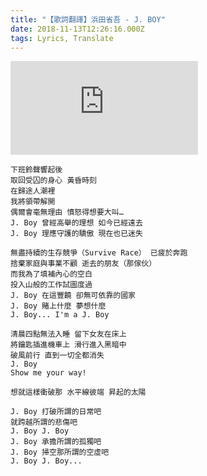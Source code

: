 ```yaml
---
title: "【歌詞翻譯】浜田省吾 - J. BOY"
date: 2018-11-13T12:26:16.000Z
tags: Lyrics, Translate
---
```


<iframe src="https://www.youtube.com/embed/vpHcWEd72Qk" title="YouTube video player" frameborder="0" allow="accelerometer; autoplay; clipboard-write; encrypted-media; gyroscope; picture-in-picture" allowfullscreen></iframe>

```
下班鈴聲響起後
取回受囚的身心 黃昏時刻
在歸途人潮裡
我將領帶解開
偶爾會毫無理由 憤怒得想要大叫…
J. Boy 曾經高舉的理想 如今已經遠去
J. Boy 理應守護的驕傲 現在也已迷失

無盡持續的生存競爭（Survive Race） 已疲於奔跑
捨棄家庭與事業不顧 逝去的朋友（那傢伙）
而我為了填補內心的空白
投入山般的工作試圖度過
J. Boy 在這豐饒 卻無可依靠的國家
J. Boy 賭上什麼 夢想什麼
J. Boy... I'm a J. Boy

清晨四點無法入睡 留下女友在床上
將鑰匙插進機車上 滑行進入黑暗中
破風前行 直到一切全都消失
J. Boy
Show me your way!

想就這樣衝破那 水平線彼端 昇起的太陽

J. Boy 打破所謂的日常吧
就跨越所謂的悲傷吧
J. Boy J. Boy
J. Boy 承擔所謂的孤獨吧
J. Boy 掃空那所謂的空虛吧
J. Boy J. Boy...
```